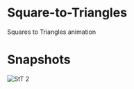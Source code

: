 # Square-to-Triangles
 Squares to Triangles animation

# Snapshots
![StT 2](https://user-images.githubusercontent.com/77338790/189999518-63b338ba-0f48-40be-ab16-7aa17e93313a.PNG)

